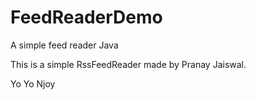 FeedReaderDemo
==============

A simple feed reader Java


This is a simple RssFeedReader made by Pranay Jaiswal. 

Yo Yo Njoy
